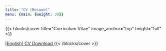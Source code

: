 ```yaml
---
title: "CV [Resume]"
menu: {main: {weight: 30}}
---
```


{{< blocks/cover title="Curriculum Vitae" image_anchor="top" height="full" >}}

<a class="btn btn-lg btn-secondary me-3 mb-4" href="cv.pdf">
  [English] CV Download <i class="fa-regular fa-newspaper"></i>
</a>
{{< /blocks/cover >}}

